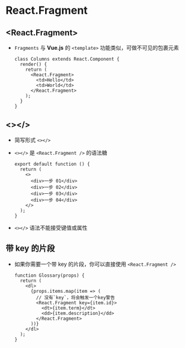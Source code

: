# React.Fragment

## \<React.Fragment>

- `Fragments` 与 **Vue.js** 的 `<template>` 功能类似，可做不可见的包裹元素

    ```react&#x20;jsx
    class Columns extends React.Component {
      render() {
        return (
          <React.Fragment>
            <td>Hello</td>
            <td>World</td>
          </React.Fragment>
        );
      }
    }
    ```

## <>\</>

- 简写形式 `<></>`

- `<></>` 是 `<React.Fragment />` 的语法糖

    ```react&#x20;jsx
    export default function () {
      return (
        <>
          <div>一步 01</div>
          <div>一步 02</div>
          <div>一步 03</div>
          <div>一步 04</div>
        </>
      );
    }
    ```

- `<></>` 语法不能接受键值或属性

## 带 key 的片段

- 如果你需要一个带 key 的片段，你可以直接使用 `<React.Fragment />`

    ```react&#x20;jsx
    function Glossary(props) {
      return (
        <dl>
          {props.items.map(item => (
            // 没有`key`，将会触发一个key警告
            <React.Fragment key={item.id}>
              <dt>{item.term}</dt>
              <dd>{item.description}</dd>
            </React.Fragment>
          ))}
        </dl>
      );
    }
    ```
